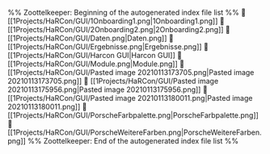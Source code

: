 %% Zoottelkeeper: Beginning of the autogenerated index file list  %%
📄 [[1Projects/HaRCon/GUI/1Onboarding1.png|1Onboarding1.png]]
📄 [[1Projects/HaRCon/GUI/2Onboarding2.png|2Onboarding2.png]]
📄 [[1Projects/HaRCon/GUI/Daten.png|Daten.png]]
📄 [[1Projects/HaRCon/GUI/Ergebnisse.png|Ergebnisse.png]]
📄 [[1Projects/HaRCon/GUI/Harcon GUI|Harcon GUI]]
📄 [[1Projects/HaRCon/GUI/Module.png|Module.png]]
📄 [[1Projects/HaRCon/GUI/Pasted image 20210113173705.png|Pasted image 20210113173705.png]]
📄 [[1Projects/HaRCon/GUI/Pasted image 20210113175956.png|Pasted image 20210113175956.png]]
📄 [[1Projects/HaRCon/GUI/Pasted image 20210113180011.png|Pasted image 20210113180011.png]]
📄 [[1Projects/HaRCon/GUI/PorscheFarbpalette.png|PorscheFarbpalette.png]]
📄 [[1Projects/HaRCon/GUI/PorscheWeitereFarben.png|PorscheWeitereFarben.png]]
%% Zoottelkeeper: End of the autogenerated index file list  %%
